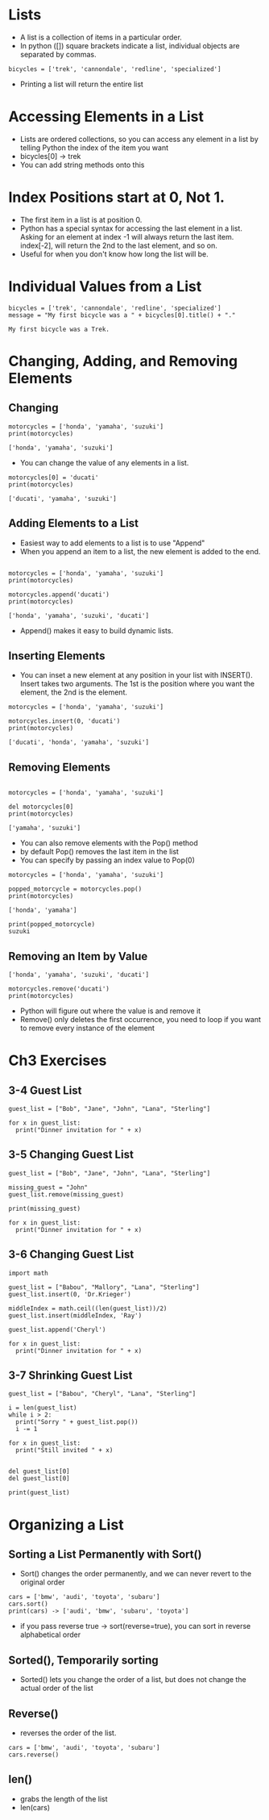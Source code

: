 # Lists
- A list is a collection of items in a particular order.
- In python ([]) square brackets indicate a list, individual objects are separated by commas.

```
bicycles = ['trek', 'cannondale', 'redline', 'specialized']

```
- Printing a list will return the entire list

# Accessing Elements in a List
- Lists are ordered collections, so you can access any element in a list by telling Python the index of the item you want
- bicycles[0] -> trek
- You can add string methods onto this

# Index Positions start at 0, Not 1.
- The first item in a list is at position 0.
- Python has a special syntax for accessing the last element in a list. Asking for an element at index -1 will always return the last item. index[-2], will return the 2nd to the last element, and so on.
- Useful for when you don't know how long the list will be.

# Individual Values from a List
```
bicycles = ['trek', 'cannondale', 'redline', 'specialized']
message = "My first bicycle was a " + bicycles[0].title() + "."

My first bicycle was a Trek.

```

# Changing, Adding, and Removing Elements

## Changing
```
motorcycles = ['honda', 'yamaha', 'suzuki']
print(motorcycles)

['honda', 'yamaha', 'suzuki']

```
- You can change the value of any elements in a list.
```
motorcycles[0] = 'ducati'
print(motorcycles)

['ducati', 'yamaha', 'suzuki']
```

## Adding Elements to a List
- Easiest way to add elements to a list is to use "Append"
- When you append an item to a list, the new element is added to the end.
```

motorcycles = ['honda', 'yamaha', 'suzuki']
print(motorcycles)

motorcycles.append('ducati')
print(motorcycles)

['honda', 'yamaha', 'suzuki', 'ducati']

```
- Append() makes it easy to build dynamic lists.

## Inserting Elements
- You can inset a new element at any position in your list with INSERT(). Insert takes two arguments. The 1st is the position where you want the element, the 2nd is the element.
```
motorcycles = ['honda', 'yamaha', 'suzuki']

motorcycles.insert(0, 'ducati')
print(motorcycles)

['ducati', 'honda', 'yamaha', 'suzuki']

```

## Removing Elements
```

motorcycles = ['honda', 'yamaha', 'suzuki']

del motorcycles[0]
print(motorcycles)

['yamaha', 'suzuki']

```
- You can also remove elements with the Pop() method
- by default Pop() removes the last item in the list
- You can specify by passing an index value to Pop(0)

```
motorcycles = ['honda', 'yamaha', 'suzuki']

popped_motorcycle = motorcycles.pop()
print(motorcycles)

['honda', 'yamaha']

print(popped_motorcycle)
suzuki

```

## Removing an Item by Value
```
['honda', 'yamaha', 'suzuki', 'ducati']

motorcycles.remove('ducati')
print(motorcycles)

```
- Python will figure out where the value is and remove it
- Remove() only deletes the first occurrence, you need to loop if you want to remove every instance of the element

# Ch3 Exercises
## 3-4 Guest List
```
guest_list = ["Bob", "Jane", "John", "Lana", "Sterling"]

for x in guest_list:
  print("Dinner invitation for " + x)

```

## 3-5 Changing Guest List
```
guest_list = ["Bob", "Jane", "John", "Lana", "Sterling"]

missing_guest = "John"
guest_list.remove(missing_guest)

print(missing_guest)

for x in guest_list:
  print("Dinner invitation for " + x)

```

## 3-6 Changing Guest List
```
import math

guest_list = ["Babou", "Mallory", "Lana", "Sterling"]
guest_list.insert(0, 'Dr.Krieger')

middleIndex = math.ceil((len(guest_list))/2)
guest_list.insert(middleIndex, 'Ray')

guest_list.append('Cheryl')

for x in guest_list:
  print("Dinner invitation for " + x)

```

## 3-7 Shrinking Guest List
```
guest_list = ["Babou", "Cheryl", "Lana", "Sterling"]

i = len(guest_list)
while i > 2:
  print("Sorry " + guest_list.pop())
  i -= 1

for x in guest_list:
  print("Still invited " + x)


del guest_list[0]
del guest_list[0]

print(guest_list)
```

# Organizing a List

## Sorting a List Permanently with Sort()
- Sort() changes the order permanently, and we can never revert to the original order
```
cars = ['bmw', 'audi', 'toyota', 'subaru']
cars.sort()
print(cars) -> ['audi', 'bmw', 'subaru', 'toyota']

```
- if you pass reverse true -> sort(reverse=true), you can sort in reverse alphabetical order

## Sorted(), Temporarily sorting
- Sorted() lets you change the order of a list, but does not change the actual order of the list

## Reverse()
- reverses the order of the list.
```
cars = ['bmw', 'audi', 'toyota', 'subaru']
cars.reverse()
```

## len()
- grabs the length of the list
- len(cars)
